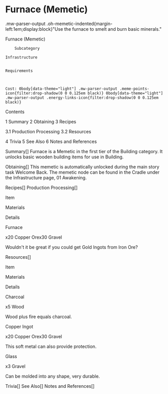 # Furnace (Memetic)

.mw-parser-output .oh-memetic-indented{margin-left:1em;display:block}"Use the furnace to smelt and burn basic minerals."

Furnace (Memetic)


	
		Subcategory
	
	Infrastructure


	Requirements


	
	Cost: 0body[data-theme="light"] .mw-parser-output .meme-points-icon{filter:drop-shadow(0 0 0.125em black)} 0body[data-theme="light"] .mw-parser-output .energy-links-icon{filter:drop-shadow(0 0 0.125em black)}





Contents

1 Summary
2 Obtaining
3 Recipes

3.1 Production Processing
3.2 Resources


4 Trivia
5 See Also
6 Notes and References



Summary[]
Furnace is a Memetic in the first tier of the Building category. It unlocks basic wooden building items for use in Building.

Obtaining[]
This memetic is automatically unlocked during the main story task Welcome Back. The memetic node can be found in the Cradle under the Infrastructure page, 01 Awakening.

Recipes[]
Production Processing[]


Item

Materials

Details


Furnace

x20 Copper Orex30 Gravel

Wouldn't it be great if you could get Gold Ingots from Iron Ore?


Resources[]


Item

Materials

Details


Charcoal

x5 Wood

Wood plus fire equals charcoal.


Copper Ingot

x20 Copper Orex30 Gravel

This soft metal can also provide protection.


Glass

x3 Gravel

Can be molded into any shape, very durable.


Trivia[]
See Also[]
Notes and References[]
